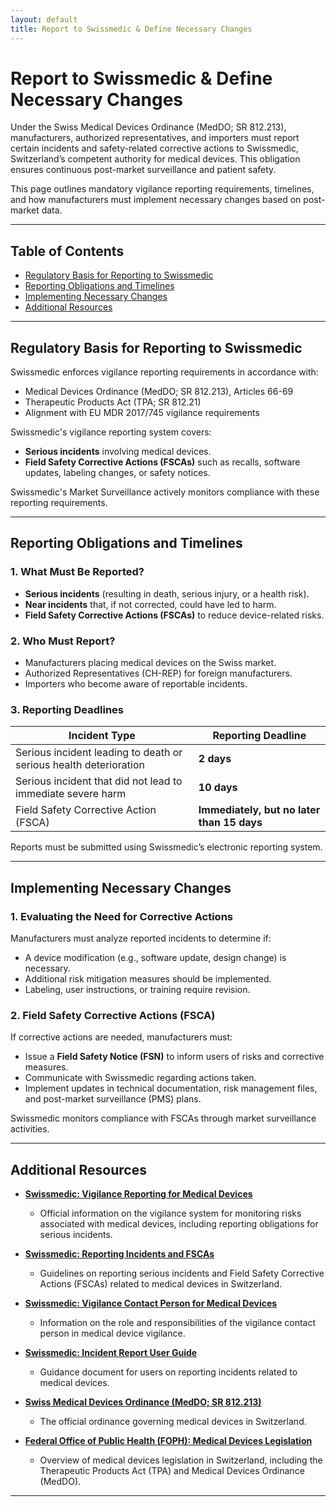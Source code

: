 ```yaml
---
layout: default
title: Report to Swissmedic & Define Necessary Changes
---
```


# Report to Swissmedic & Define Necessary Changes

Under the Swiss Medical Devices Ordinance (MedDO; SR 812.213), manufacturers, authorized representatives, and importers must report certain incidents and safety-related corrective actions to Swissmedic, Switzerland’s competent authority for medical devices. This obligation ensures continuous post-market surveillance and patient safety.

This page outlines mandatory vigilance reporting requirements, timelines, and how manufacturers must implement necessary changes based on post-market data.

---

## Table of Contents
- [Regulatory Basis for Reporting to Swissmedic](#regulatory-basis-for-reporting-to-swissmedic)
- [Reporting Obligations and Timelines](#reporting-obligations-and-timelines)
- [Implementing Necessary Changes](#implementing-necessary-changes)
- [Additional Resources](#additional-resources)

---

## Regulatory Basis for Reporting to Swissmedic

Swissmedic enforces vigilance reporting requirements in accordance with:

- Medical Devices Ordinance (MedDO; SR 812.213), Articles 66-69
- Therapeutic Products Act (TPA; SR 812.21)
- Alignment with EU MDR 2017/745 vigilance requirements

Swissmedic's vigilance reporting system covers:
- **Serious incidents** involving medical devices.
- **Field Safety Corrective Actions (FSCAs)** such as recalls, software updates, labeling changes, or safety notices.

Swissmedic's Market Surveillance actively monitors compliance with these reporting requirements.

---

## Reporting Obligations and Timelines

### **1. What Must Be Reported?**
- **Serious incidents** (resulting in death, serious injury, or a health risk).
- **Near incidents** that, if not corrected, could have led to harm.
- **Field Safety Corrective Actions (FSCAs)** to reduce device-related risks.

### **2. Who Must Report?**
- Manufacturers placing medical devices on the Swiss market.
- Authorized Representatives (CH-REP) for foreign manufacturers.
- Importers who become aware of reportable incidents.

### **3. Reporting Deadlines**
| Incident Type | Reporting Deadline |
|--------------|------------------|
| Serious incident leading to death or serious health deterioration | **2 days** |
| Serious incident that did not lead to immediate severe harm | **10 days** |
| Field Safety Corrective Action (FSCA) | **Immediately, but no later than 15 days** |

Reports must be submitted using Swissmedic’s electronic reporting system.

---

## Implementing Necessary Changes

### **1. Evaluating the Need for Corrective Actions**
Manufacturers must analyze reported incidents to determine if:
- A device modification (e.g., software update, design change) is necessary.
- Additional risk mitigation measures should be implemented.
- Labeling, user instructions, or training require revision.

### **2. Field Safety Corrective Actions (FSCA)**
If corrective actions are needed, manufacturers must:
- Issue a **Field Safety Notice (FSN)** to inform users of risks and corrective measures.
- Communicate with Swissmedic regarding actions taken.
- Implement updates in technical documentation, risk management files, and post-market surveillance (PMS) plans.

Swissmedic monitors compliance with FSCAs through market surveillance activities.

---
## Additional Resources

- **[Swissmedic: Vigilance Reporting for Medical Devices](https://www.swissmedic.ch/swissmedic/en/home/medical-devices/reprocessing---maintenance/vigilance-mep.html)**
  - Official information on the vigilance system for monitoring risks associated with medical devices, including reporting obligations for serious incidents.

- **[Swissmedic: Reporting Incidents and FSCAs](https://www.swissmedic.ch/swissmedic/en/home/medical-devices/reporting-incidents---fscas.html)**
  - Guidelines on reporting serious incidents and Field Safety Corrective Actions (FSCAs) related to medical devices in Switzerland.

- **[Swissmedic: Vigilance Contact Person for Medical Devices](https://www.swissmedic.ch/dam/swissmedic/en/dokumente/medizinprodukte/mep_urr/mu680_10_007d_wl-vigilance-kontaktperson-medizinprodukte.pdf.download.pdf/MU680_10_007e_WL%20Vigilance%20contact%20person%20for%20medical%20devices.pdf)**
  - Information on the role and responsibilities of the vigilance contact person in medical device vigilance.

- **[Swissmedic: Incident Report User Guide](https://www.swissmedic.ch/dam/swissmedic/en/dokumente/medizinprodukte/mep_urr/mu680_20_008d_wl-vorkommnismeldung-anwender.pdf.download.pdf/MU680_20_008e_WL%20incident%20report%20user.pdf)**
  - Guidance document for users on reporting incidents related to medical devices.

- **[Swiss Medical Devices Ordinance (MedDO; SR 812.213)](https://www.fedlex.admin.ch/eli/cc/2020/552/en)**
  - The official ordinance governing medical devices in Switzerland.

- **[Federal Office of Public Health (FOPH): Medical Devices Legislation](https://www.bag.admin.ch/bag/en/home/medizin-und-forschung/heilmittel/revision-med-prod-verord-mepv.html)**
  - Overview of medical devices legislation in Switzerland, including the Therapeutic Products Act (TPA) and Medical Devices Ordinance (MedDO).

---
